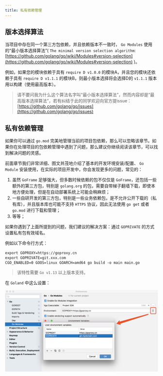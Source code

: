 ```yaml
---
title: 私有依赖管理
---
```


## 版本选择算法

当项目中存在同一个第三方包依赖，并且依赖版本不一致时， `Go Modules` 使用的“最小版本选择算法”( `The minimal version selection algorithm`: [https://github.com/golang/go/wiki/Modules#version-selection](https://github.com/golang/go/wiki/Modules#version-selection) )。

例如，如果您的模块依赖于具有 `require D v1.0.0` 的模块A，并且您的模块还依赖于具有 `require D v1.1.1` 的模块B，则最小版本选择将会选择D的 `v1.1.1` 版本用以构建（使用最高版本）。

> 请不要问我为什么这个算法名字叫“最小版本选择算法”，然而内容却是“最高版本选择算法”，若有纠结于此的同学欢迎向官方提issue： [https://github.com/golang/go/issues](https://github.com/golang/go/issues)

## 私有依赖管理

如果你可以通过 `go.mod` 完美地管理当前的项目包依赖，那么可以忽略该章节。如果你在处理项目的包依赖管理中遇到了问题，那么建议你继续阅读该章节，可以找到解决问题的灵感。

前面章节我们非常详细、图文并茂地介绍了基本的开发环境安装/配置、 `Go Module` 安装使用，在实际的项目开发中，你会发现更多的问题，常见的：

1. 虽然 `GoFrame` 足够强大，但多数时候依赖的包不仅仅是 `GoFrame`，还包括一些额外的第三方包，特别是 `golang.org` 的包，需要自带梯子翻墙下载，即使本地方便处理，但是在自动部署系统上可能会稍麻烦；
2. 一些自研开发的第三方包，特别是一些业务依赖包，是不允许公开下载的（私有库），并且版本库也可能不支持 `HTTPS` 协议，因此无法使用 `go get` 或者 `go.mod` 进行下载和管理；
3. 等等；

如果你遇到了上面所提到的问题，我们建议的解决方案：通过 `GOPRIVATE` 的方式设置私有包有效域名。

例如以下命令行方式：

```
export GOPROXY=https://goproxy.cn
export GOPRIVATE=git.xxx.com
CGO_ENABLED=0 GOOS=linux GOARCH=amd64 go build -o main main.go
```

> 该特性需要 `Go v1.13` 以上版本支持。

在 `Goland` 中这么设置：

![](/download/attachments/1114180/WX20200611-185757@2x.png?version=1&modificationDate=1608560545105&api=v2)